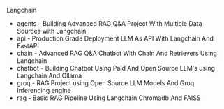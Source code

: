 Langchain

- agents - Building Advanced RAG Q&A Project With Multiple Data Sources with Langchain
- api - Production Grade Deployment LLM As API With Langchain And FastAPI
- chain - Advanced RAG Q&A Chatbot With Chain And Retrievers Using Langchain
- chatbot - Building Chatbot Using Paid And Open Source LLM's using Langchain And Ollama
- groq -  RAG Project using Open Source LLM Models And Groq Inferencing engine
- rag - Basic RAG Pipeline Using Langchain Chromadb And FAISS





